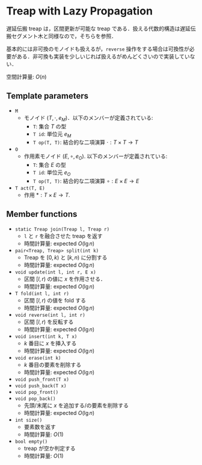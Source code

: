 # Treap with Lazy Propagation

遅延伝搬 treap は，区間更新が可能な treap である．扱える代数的構造は遅延伝搬セグメント木と同様なので，そちらを参照．

基本的には非可換のモノイドも扱えるが，`reverse` 操作をする場合は可換性が必要がある．非可換も実装を少しいじれば扱えるがめんどくさいので実装していない．

空間計算量: $O(n)$

## Template parameters

- `M`
    - モノイド $(T, \cdot, e_M)$．以下のメンバーが定義されている:
        - `T`: 集合 $T$ の型
        - `T id`: 単位元 $e_M$
        - `T op(T, T)`: 結合的な二項演算 $\cdot: T \times T \rightarrow T$
- `O`
    - 作用素モノイド $(E, \circ, e_O)$. 以下のメンバーが定義されている:
        - `T`: 集合 $E$ の型
        - `T id`: 単位元 $e_O$
        - `T op(T, T)`: 結合的な二項演算 $\circ: E \times E \rightarrow E$
- `T act(T, E)`
    - 作用 $*: T \times E \rightarrow T$.

## Member functions

- `static Treap join(Treap l, Treap r)`
    - `l` と `r` を融合させた treap を返す
    - 時間計算量: $\mathrm{expected}\ O(\lg n)$
- `pair<Treap, Treap> split(int k)`
    - Treap を $[0, k)$ と $[k, n)$ に分割する
    - 時間計算量: $\mathrm{expected}\ O(\lg n)$
- `void update(int l, int r, E x)`
    - 区間 $[l, r)$ の値に $x$ を作用させる．
    - 時間計算量: $\mathrm{expected}\ O(\lg n)$
- `T fold(int l, int r)`
    - 区間 $[l, r)$ の値を fold する
    - 時間計算量: $\mathrm{expected}\ O(\lg n)$
- `void reverse(int l, int r)`
    - 区間 $[l, r)$ を反転する
    - 時間計算量: $\mathrm{expected}\ O(\lg n)$
- `void insert(int k, T x)`
    - $k$ 番目に $x$ を挿入する
    - 時間計算量: $\mathrm{expected}\ O(\lg n)$
- `void erase(int k)`
    - $k$ 番目の要素を削除する
    - 時間計算量: $\mathrm{expected}\ O(\lg n)$
- `void push_front(T x)`
- `void push_back(T x)`
- `void pop_front()`
- `void pop_back()`
    - 先頭/末尾に $x$ を追加する/の要素を削除する
    - 時間計算量: $\mathrm{expected}\ O(\lg n)$
- `int size()`
    - 要素数を返す
    - 時間計算量: $O(1)$
- `bool empty()`
    - treap が空か判定する
    - 時間計算量: $O(1)$